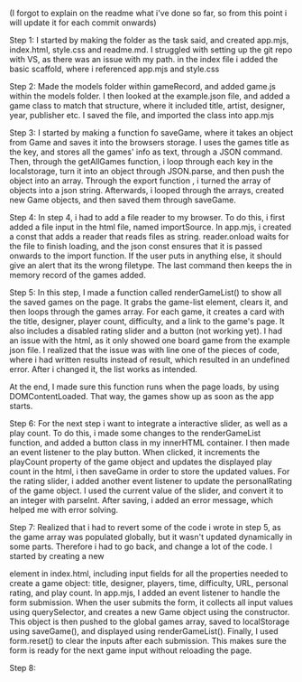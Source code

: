 (I forgot to explain on the readme what i've done so far, so from this point i will update it for each commit onwards)

Step 1:
I started by making the folder as the task said, and created app.mjs, index.html, style.css and readme.md. I struggled with setting up the git repo with VS, as there was an issue with my path. in the index file i added the basic scaffold, where i referenced app.mjs and style.css

Step 2:
Made the models folder within gameRecord, and added game.js within the models folder. I then looked at the example.json file, and added a game class to match that structure, where it included title, artist, designer, year, publisher etc. I saved the file, and imported the class into app.mjs

Step 3:
I started by making a function fo saveGame, where it takes an object from Game and saves it into the browsers storage. I uses the games title as the key, and stores all the games' info as text, through a JSON command. Then, through the getAllGames function, i loop through each key in the localstorage, turn it into an object through JSON.parse, and then push the object into an array. Through the export function , i turned the array of objects into a json string. Afterwards, i looped through the arrays, created new Game objects, and then saved them through saveGame.

Step 4:
In step 4, i had to add a file reader to my browser. To do this, i first added a file input in the html file, named importSource. In app.mjs, i created a const that adds a reader that reads files as string. reader.onload waits for the file to finish loading, and the json const ensures that it is passed onwards to the import function. If the user puts in anything else, it should give an alert that its the wrong filetype. The last command then keeps the in memory record of the games added.

Step 5:
In this step, I made a function called renderGameList() to show all the saved games on the page. It grabs the game-list element, clears it, and then loops through the games array. For each game, it creates a card with the title, designer, player count, difficulty, and a link to the game's page. It also includes a disabled rating slider and a button (not working yet). I had an issue with the html, as it only showed one board game from the example json file. I realized that the issue was with line one of the pieces of code, where i had written results instead of result, which resulted in an undefined error. After i changed it, the list works as intended.

At the end, I made sure this function runs when the page loads, by using DOMContentLoaded. That way, the games show up as soon as the app starts.

Step 6:
For the next step i want to integrate a interactive slider, as well as a play count. To do this, i made some changes to the renderGameList function, and added a button class in my innerHTML container. I then made an event listener to the play button. When clicked, it increments the playCount property of  the game object and updates the displayed play count in the html, i then saveGame in order to store the updated values. For the rating slider, i added another event listener to update the personalRating of the game object. I used the current value of the slider, and convert it to an integer with parseInt. After saving, i added an error message, which helped me with error solving.

Step 7:
Realized that i had to revert some of the code i wrote in step 5, as the game array was populated globally, but it wasn't updated dynamically in some parts. Therefore i had to go back, and change a lot of the code. I started by creating a new <form> element in index.html, including input fields for all the properties needed to create a game object: title, designer, players, time, difficulty, URL, personal rating, and play count. In app.mjs, I added an event listener to handle the form submission. When the user submits the form, it collects all input values using querySelector, and creates a new Game object using the constructor. This object is then pushed to the global games array, saved to localStorage using saveGame(), and displayed using renderGameList(). Finally, I used form.reset() to clear the inputs after each submission. This makes sure the form is ready for the next game input without reloading the page. 

Step 8:

